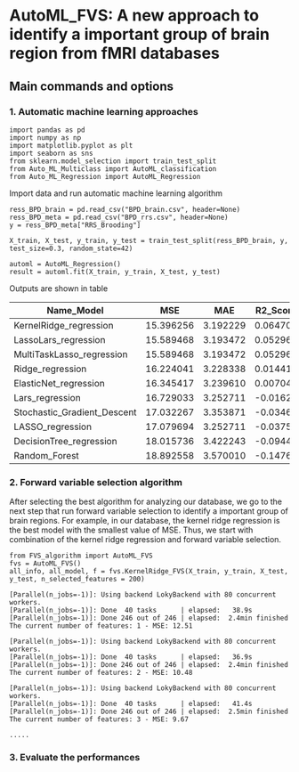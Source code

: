 # AutoML_FVS: A new approach to identify a important group of brain region from fMRI databases 

## Main commands and options

### 1. Automatic machine learning approaches 

```
import pandas as pd
import numpy as np
import matplotlib.pyplot as plt
import seaborn as sns
from sklearn.model_selection import train_test_split
from Auto_ML_Multiclass import AutoML_classification
from Auto_ML_Regression import AutoML_Regression
```

Import data and run automatic machine learning algorithm 

```
ress_BPD_brain = pd.read_csv("BPD_brain.csv", header=None)
ress_BPD_meta = pd.read_csv("BPD_rrs.csv", header=None)
y = ress_BPD_meta["RRS_Brooding"]

X_train, X_test, y_train, y_test = train_test_split(ress_BPD_brain, y, test_size=0.3, random_state=42)

automl = AutoML_Regression()
result = automl.fit(X_train, y_train, X_test, y_test)

```
Outputs are shown in table 

| Name_Model                  | MSE       | MAE      | R2_Score |
| --------------------------- |:---------:|:--------:|:--------:|
| KernelRidge_regression      | 15.396256 | 3.192229 | 0.064702 |
| LassoLars_regression        | 15.589468 | 3.193472 | 0.052964 |
| MultiTaskLasso_regression   | 15.589468 | 3.193472 | 0.052964 |
| Ridge_regression            | 16.224041 | 3.228338 | 0.014415 |
| ElasticNet_regression       | 16.345417 | 3.239610 | 0.007041 |
| Lars_regression             | 16.729033 | 3.252711 | -0.01626 |
| Stochastic_Gradient_Descent | 17.032267 | 3.353871 | -0.03468 |
| LASSO_regression            | 17.079694 | 3.252711 | -0.03756 |
| DecisionTree_regression     | 18.015736 | 3.422243 | -0.09442 |
| Random_Forest               | 18.892558 | 3.570010 | -0.14769 |

### 2. Forward variable selection algorithm

After selecting the best algorithm for analyzing our database, we go to the next step that run forward variable selection to identify a important group of brain regions. For example, in our database, the kernel ridge regression is the best model with the smallest value of MSE. Thus, we start with combination of the kernel ridge regression and forward variable selection. 

```
from FVS_algorithm import AutoML_FVS
fvs = AutoML_FVS()
all_info, all_model, f = fvs.KernelRidge_FVS(X_train, y_train, X_test, y_test, n_selected_features = 200)

[Parallel(n_jobs=-1)]: Using backend LokyBackend with 80 concurrent workers.
[Parallel(n_jobs=-1)]: Done  40 tasks      | elapsed:   38.9s
[Parallel(n_jobs=-1)]: Done 246 out of 246 | elapsed:  2.4min finished
The current number of features: 1 - MSE: 12.51

[Parallel(n_jobs=-1)]: Using backend LokyBackend with 80 concurrent workers.
[Parallel(n_jobs=-1)]: Done  40 tasks      | elapsed:   36.9s
[Parallel(n_jobs=-1)]: Done 246 out of 246 | elapsed:  2.4min finished
The current number of features: 2 - MSE: 10.48

[Parallel(n_jobs=-1)]: Using backend LokyBackend with 80 concurrent workers.
[Parallel(n_jobs=-1)]: Done  40 tasks      | elapsed:   41.4s
[Parallel(n_jobs=-1)]: Done 246 out of 246 | elapsed:  2.5min finished
The current number of features: 3 - MSE: 9.67

.....

```

### 3. Evaluate the performances
